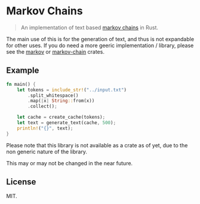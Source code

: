 # Markov Chains

> An implementation of text based [markov chains](https://en.wikipedia.org/wiki/Markov_chain) in Rust. 

The main use of this is for the generation of text, and thus is not expandable for other uses. If you do need a more geeric implementation / library, please see the [markov](https://crates.io/crates/markov) or [markov-chain](https://crates.io/crates/markov-chain) crates.

## Example

```rust
fn main() {
    let tokens = include_str!("../input.txt")
        .split_whitespace()
        .map(|x| String::from(x))
        .collect();

    let cache = create_cache(tokens);
    let text = generate_text(cache, 500);
    println!("{}", text);
}
```

Please note that this library is not available as a crate as of yet, due to the non generic nature of the library.

This may or may not be changed in the near future.

## License

MIT.
